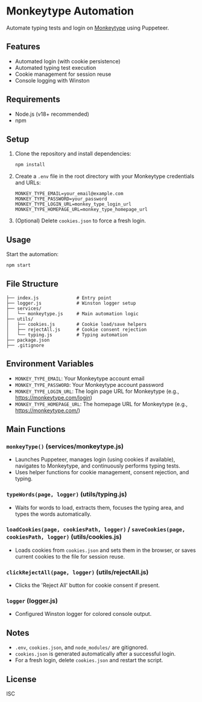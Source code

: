 # Monkeytype Automation

Automate typing tests and login on [Monkeytype](https://monkeytype.com/) using Puppeteer.

## Features
- Automated login (with cookie persistence)
- Automated typing test execution
- Cookie management for session reuse
- Console logging with Winston

## Requirements
- Node.js (v18+ recommended)
- npm

## Setup
1. Clone the repository and install dependencies:
   ```bash
   npm install
   ```
2. Create a `.env` file in the root directory with your Monkeytype credentials and URLs:
   ```env
   MONKEY_TYPE_EMAIL=your_email@example.com
   MONKEY_TYPE_PASSWORD=your_password
   MONKEY_TYPE_LOGIN_URL=monkey_type_login_url
   MONKEY_TYPE_HOMEPAGE_URL=monkey_type_homepage_url
   ```
3. (Optional) Delete `cookies.json` to force a fresh login.

## Usage
Start the automation:
```bash
npm start
```

## File Structure
```
├── index.js              # Entry point
├── logger.js             # Winston logger setup
├── services/
│   └── monkeytype.js     # Main automation logic
├── utils/
│   ├── cookies.js        # Cookie load/save helpers
│   ├── rejectAll.js      # Cookie consent rejection
│   └── typing.js         # Typing automation
├── package.json
├── .gitignore
```

## Environment Variables
- `MONKEY_TYPE_EMAIL`: Your Monkeytype account email
- `MONKEY_TYPE_PASSWORD`: Your Monkeytype account password
- `MONKEY_TYPE_LOGIN_URL`: The login page URL for Monkeytype (e.g., https://monkeytype.com/login)
- `MONKEY_TYPE_HOMEPAGE_URL`: The homepage URL for Monkeytype (e.g., https://monkeytype.com/)

## Main Functions

### `monkeyType()` (services/monkeytype.js)
- Launches Puppeteer, manages login (using cookies if available), navigates to Monkeytype, and continuously performs typing tests.
- Uses helper functions for cookie management, consent rejection, and typing.

### `typeWords(page, logger)` (utils/typing.js)
- Waits for words to load, extracts them, focuses the typing area, and types the words automatically.

### `loadCookies(page, cookiesPath, logger)` / `saveCookies(page, cookiesPath, logger)` (utils/cookies.js)
- Loads cookies from `cookies.json` and sets them in the browser, or saves current cookies to the file for session reuse.

### `clickRejectAll(page, logger)` (utils/rejectAll.js)
- Clicks the 'Reject All' button for cookie consent if present.

### `logger` (logger.js)
- Configured Winston logger for colored console output.

## Notes
- `.env`, `cookies.json`, and `node_modules/` are gitignored.
- `cookies.json` is generated automatically after a successful login.
- For a fresh login, delete `cookies.json` and restart the script.

## License
ISC 